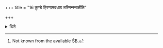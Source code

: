 +++
title = "16 कुण्डे हिरण्यमवधाय तस्मिन्स्नातीति"

+++

<details><summary>थिते</summary>

16. According to the Vājasaneyins[^1] having put a piece of gold in a basin (full of water) he should take bath in that water.  


[^1]: Not known from the available ŚB.
</details>
